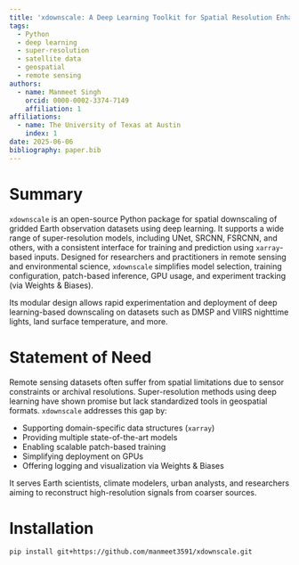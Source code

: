 ```yaml
---
title: 'xdownscale: A Deep Learning Toolkit for Spatial Resolution Enhancement of Earth Observation Data'
tags:
  - Python
  - deep learning
  - super-resolution
  - satellite data
  - geospatial
  - remote sensing
authors:
  - name: Manmeet Singh
    orcid: 0000-0002-3374-7149
    affiliation: 1
affiliations:
  - name: The University of Texas at Austin
    index: 1
date: 2025-06-06
bibliography: paper.bib
---
```


# Summary

`xdownscale` is an open-source Python package for spatial downscaling of gridded Earth observation datasets using deep learning. It supports a wide range of super-resolution models, including UNet, SRCNN, FSRCNN, and others, with a consistent interface for training and prediction using `xarray`-based inputs. Designed for researchers and practitioners in remote sensing and environmental science, `xdownscale` simplifies model selection, training configuration, patch-based inference, GPU usage, and experiment tracking (via Weights & Biases).

Its modular design allows rapid experimentation and deployment of deep learning-based downscaling on datasets such as DMSP and VIIRS nighttime lights, land surface temperature, and more.

# Statement of Need

Remote sensing datasets often suffer from spatial limitations due to sensor constraints or archival resolutions. Super-resolution methods using deep learning have shown promise but lack standardized tools in geospatial formats. `xdownscale` addresses this gap by:

- Supporting domain-specific data structures (`xarray`)
- Providing multiple state-of-the-art models
- Enabling scalable patch-based training
- Simplifying deployment on GPUs
- Offering logging and visualization via Weights & Biases

It serves Earth scientists, climate modelers, urban analysts, and researchers aiming to reconstruct high-resolution signals from coarser sources.

# Installation

```bash
pip install git+https://github.com/manmeet3591/xdownscale.git
